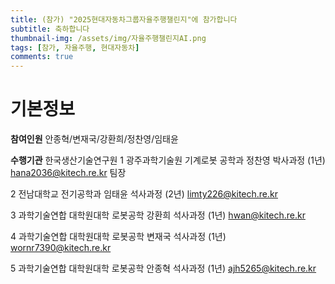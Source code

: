 ```yaml
---
title: (참가) "2025현대자동차그룹자율주행챌린지"에 참가합니다 
subtitle: 축하합니다
thumbnail-img: /assets/img/자율주행챌린지AI.png
tags: [참가, 자율주행, 현대자동차]
comments: true
---
```


# 기본정보
**참여인원** 
안종혁/변재국/강환희/정찬영/임태윤

**수행기관** 한국생산기술연구원
1
광주과학기술원
기계로봇
공학과
정찬영
박사과정
(1년)
hana2036@kitech.re.kr
팀장

2
전남대학교
전기공학과
임태윤
석사과정
(2년)
limty226@kitech.re.kr

3
과학기술연합
대학원대학
로봇공학
강환희
석사과정
(1년)
hwan@kitech.re.kr

4
과학기술연합
대학원대학
로봇공학
변재국
석사과정
(1년)
wornr7390@kitech.re.kr

5
과학기술연합
대학원대학
로봇공학
안종혁
석사과정
(1년)
ajh5265@kitech.re.kr



